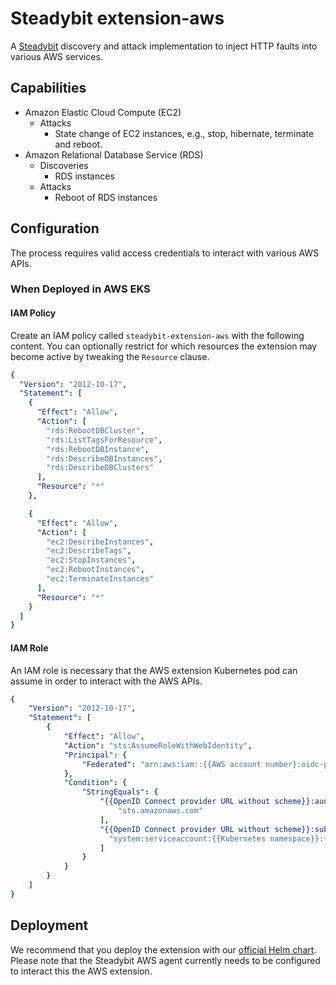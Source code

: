 # Steadybit extension-aws

A [Steadybit](https://www.steadybit.com/) discovery and attack implementation to inject HTTP faults into various AWS services.

## Capabilities

 - Amazon Elastic Cloud Compute (EC2)
     - Attacks
         - State change of EC2 instances, e.g., stop, hibernate, terminate and reboot. 
 - Amazon Relational Database Service (RDS)
   - Discoveries
     - RDS instances
   - Attacks
     - Reboot of RDS instances

## Configuration

The process requires valid access credentials to interact with various AWS APIs.

### When Deployed in AWS EKS 

#### IAM Policy

Create an IAM policy called `steadybit-extension-aws` with the following content.
You can optionally restrict for which resources the extension may become active
by tweaking the `Resource` clause.

```yaml
{
  "Version": "2012-10-17",
  "Statement": [
    {
      "Effect": "Allow",
      "Action": [
        "rds:RebootDBCluster",
        "rds:ListTagsForResource",
        "rds:RebootDBInstance",
        "rds:DescribeDBInstances",
        "rds:DescribeDBClusters"
      ],
      "Resource": "*"
    },

    {
      "Effect": "Allow",
      "Action": [
        "ec2:DescribeInstances",
        "ec2:DescribeTags",
        "ec2:StopInstances",
        "ec2:RebootInstances",
        "ec2:TerminateInstances"
      ],
      "Resource": "*"
    }
  ]
}
```

#### IAM Role

An IAM role is necessary that the AWS extension Kubernetes pod can assume in order to interact
with the AWS APIs.

```yaml
{
    "Version": "2012-10-17",
    "Statement": [
        {
            "Effect": "Allow",
            "Action": "sts:AssumeRoleWithWebIdentity",
            "Principal": {
                "Federated": "arn:aws:iam::{{AWS account number}:oidc-provider/{{OpenID Connect provider URL without scheme}}"
            },
            "Condition": {
                "StringEquals": {
                    "{{OpenID Connect provider URL without scheme}}:aud": [
                        "sts.amazonaws.com"
                    ],
                    "{{OpenID Connect provider URL without scheme}}:sub": [
                      "system:serviceaccount:{{Kubernetes namespace}}:{{Kubernetes service account name}}"
                    ]
                }
            }
        }
    ]
}
```

## Deployment

We recommend that you deploy the extension with our [official Helm chart](https://github.com/steadybit/helm-charts/tree/main/charts/steadybit-extension-aws).
Please note that the Steadybit AWS agent currently needs to be configured to interact this the AWS extension.
